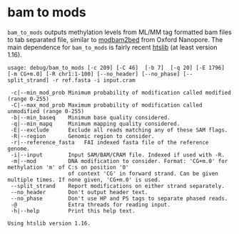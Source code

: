 # bam to mods

`bam_to_mods` outputs methylation levels from ML/MM tag formatted bam files to tab separated file,
similar to [modbam2bed](https://github.com/epi2me-labs/modbam2bed) from Oxford Nanopore. The main
dependence for `bam_to_mods` is fairly recent [htslib](https://github.com/samtools/htslib) (at least version 1.16).

```text
usage: debug/bam_to_mods [-c 209] [-C 46]  [-b 7]  [-q 20] [-E 1796] [-m CG+m.0] [-R chr1:1-100] [--no_header] [--no_phase] [--split_strand] -r ref.fasta -i input.cram

 -c|--min_mod_prob Minimum probability of modification called modified (range 0-255)
 -C|--max_mod_prob Maximum probability of modification called unmodified (range 0-255)
 -b|--min_baseq    Minimum base quality considered.
 -q|--min_mapq     Minimum mapping quality considered.
 -E|--exclude      Exclude all reads matching any of these SAM flags.
 -R|--region       Genomic region to consider.
 -r|--reference_fasta   FAI indexed fasta file of the reference genome.
 -i|--input        Input SAM/BAM/CRAM file. Indexed if used with -R.
 -m|--mod          DNA modification to consider. Format: 'CG+m.0' for methylation 'm' of C:s on position '0' 
                   of context 'CG' in forward strand. Can be given multiple times. If none given, 'CG+m.0' is used.
 --split_strand    Report modifications on either strand separately.
 --no_header       Don't output header text.
 --no_phase        Don't use HP and PS tags to separate phased reads.
 -@                Extra threads for reading input.
 -h|--help         Print this help text.

Using htslib version 1.16.
```
